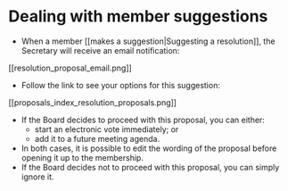 # Dealing with member suggestions

* When a member [[makes a suggestion|Suggesting a resolution]], the Secretary will receive an email notification:

[[resolution_proposal_email.png]]

* Follow the link to see your options for this suggestion:

[[proposals_index_resolution_proposals.png]]

* If the Board decides to proceed with this proposal, you can either:
    * start an electronic vote immediately; or
    * add it to a future meeting agenda.
* In both cases, it is possible to edit the wording of the proposal before opening it up to the membership.
* If the Board decides not to proceed with this proposal, you can simply ignore it.
